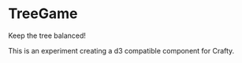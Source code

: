 # TreeGame

Keep the tree balanced!

This is an experiment creating a d3 compatible component for Crafty.
